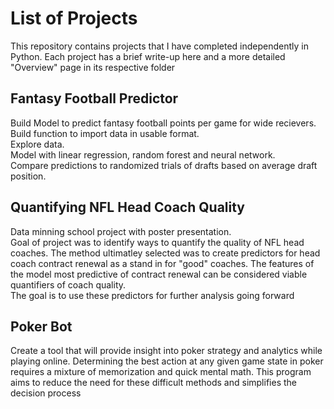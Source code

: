 # List of Projects
This repository contains projects that I have completed independently in Python. 
Each project has a brief write-up here and a more detailed "Overview" page in its respective folder

## Fantasy Football Predictor
Build Model to predict fantasy football points per game for wide recievers. <br>
Build function to import data in usable format. <br>
Explore data. <br>
Model with linear regression, random forest and neural network. <br>
Compare predictions to randomized trials of drafts based on average draft position.

## Quantifying NFL Head Coach Quality
Data minning school project with poster presentation.  <br>
Goal of project was to identify ways to quantify the quality of NFL head coaches.  The method ultimatley selected was to create predictors for head coach contract renewal as a stand in for "good" coaches.  The features of the model most predictive of contract renewal can be considered viable quantifiers of coach quality. <br>
The goal is to use these predictors for further analysis going forward

## Poker Bot
Create a tool that will provide insight into poker strategy and analytics while playing online.
Determining the best action at any given game state in poker requires a mixture of memorization and quick mental math. This program aims to reduce the need for these difficult methods and simplifies the decision process


